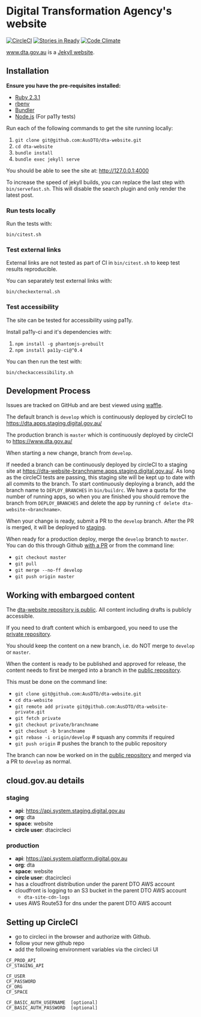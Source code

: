 # Digital Transformation Agency's website

[![CircleCI](https://circleci.com/gh/AusDTO/dta-website.svg?style=svg&circle-token=2bcec14fa84e7b927e3e048f8448bc3c4f91674d)](https://circleci.com/gh/AusDTO/dta-website)
[![Stories in Ready](https://badge.waffle.io/AusDTO/dta-website.png?label=ready&title=Ready)](https://waffle.io/AusDTO/dta-website)
[![Code Climate](https://codeclimate.com/github/AusDTO/dta-website/badges/gpa.svg)](https://codeclimate.com/github/AusDTO/dta-website)

www.dta.gov.au is a [Jekyll website](http://jekyllrb.com/).

## Installation

**Ensure you have the pre-requisites installed:**

- [Ruby 2.3.1](https://www.ruby-lang.org/en/documentation/installation/)
- [rbenv](https://github.com/rbenv/rbenv)
- [Bundler](http://bundler.io/)
- [Node.js](https://nodejs.org) (For pa11y tests)

Run each of the following commands to get the site running locally:

1. `git clone git@github.com:AusDTO/dta-website.git`
2. `cd dta-website`
3. `bundle install`
4. `bundle exec jekyll serve`

You should be able to see the site at: http://127.0.0.1:4000

To increase the speed of jekyll builds, you can replace the last step with `bin/servefast.sh`. This will disable the search plugin and only render the latest post.

### Run tests locally

Run the tests with:

`bin/citest.sh`

### Test external links

External links are not tested as part of CI in `bin/citest.sh` to keep test results reproducible.

You can separately test external links with:

`bin/checkexternal.sh`

### Test accessibility

The site can be tested for accessibility using pa11y.

Install pa11y-ci and it's dependencies with:

1. `npm install -g phantomjs-prebuilt`
2. `npm install pa11y-ci@^0.4`
 
You can then run the test with: 

`bin/checkaccessibility.sh`

## Development Process

Issues are tracked on GitHub and are best viewed using [waffle](https://waffle.io/AusDTO/dta-website).

The default branch is `develop` which is continuously deployed by circleCI to https://dta.apps.staging.digital.gov.au/

The production branch is `master` which is continuously deployed by circleCI to https://www.dta.gov.au/

When starting a new change, branch from `develop`.

If needed a branch can be continuously deployed by circleCI to a staging site at https://dta-website-branchname.apps.staging.digital.gov.au/. As long as the circleCI tests are passing, this staging site will be kept up to date with all commits to the branch. To start continuously deploying a branch, add the branch name to `DEPLOY_BRANCHES` in `bin/buildrc`. We have a quota for the number of running apps, so when you are finished you should remove the branch from `DEPLOY_BRANCHES` and delete the app by running `cf delete dta-website-<branchname>`.

When your change is ready, submit a PR to the `develop` branch. After the PR is merged, it will be deployed to [staging](https://dta.apps.staging.digital.gov.au/).

When ready for a production deploy, merge the `develop` branch to `master`. You can do this through Github [with a PR](https://github.com/AusDTO/dta-website/compare/master...develop) or from the command line:

* `git checkout master`
* `⁠git pull`
* `git merge --no-ff develop`
* `git push origin master`

## Working with embargoed content

The [dta-website repository is public](https://www.dta.gov.au/standard/8-make-source-code-open/). All content including drafts is publicly accessible. 

If you need to draft content which is embargoed, you need to use the [private repository](https://github.com/AusDTO/dta-website-private).
  
You should keep the content on a new branch, i.e. do NOT merge to `develop` or `master`.

When the content is ready to be published and approved for release, the content needs to first be merged into a branch in the [public repository](https://github.com/AusDTO/dta-website).
 
This must be done on the command line:
 
* `git clone git@github.com:AusDTO/dta-website.git`
* `cd dta-website`
* `git remote add private git@github.com:AusDTO/dta-website-private.git`
* `git fetch private`
* `git checkout private/branchname`
* `git checkout -b branchname`
* `git rebase -i origin/develop` # squash any commits if required
* `git push origin` # pushes the branch to the public repository

The branch can now be worked on in the [public repository](https://github.com/AusDTO/dta-website) and merged via a PR to `develop` as normal.

## cloud.gov.au details

### staging

* **api**: https://api.system.staging.digital.gov.au
* **org**: dta
* **space**: website
* **circle user**: dtacircleci

### production

* **api**: https://api.system.platform.digital.gov.au
* **org**: dta
* **space**: website
* **circle user**: dtacircleci
* has a cloudfront distribution under the parent DTO AWS account
* cloudfront is logging to an S3 bucket in the parent DTO AWS account
  * `dta-site-cdn-logs`
* uses AWS Route53 for dns under the parent DTO AWS account

## Setting up CircleCI

* go to circleci in the browser and authorize with Github.
* follow your new github repo
* add the following environment variables via the circleci UI

```
CF_PROD_API
CF_STAGING_API

CF_USER
CF_PASSWORD
CF_ORG
CF_SPACE

CF_BASIC_AUTH_USERNAME  [optional]
CF_BASIC_AUTH_PASSWORD  [optional]
```
